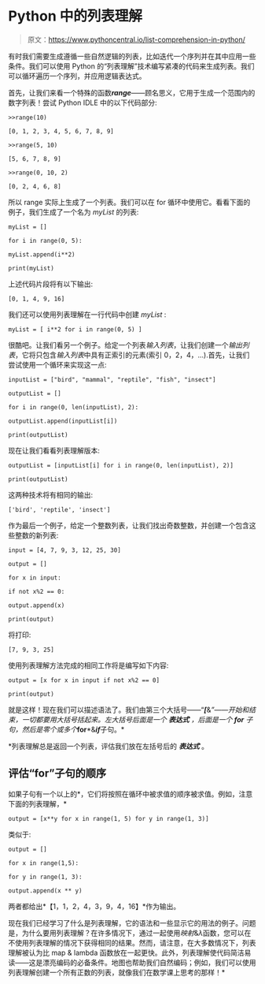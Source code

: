 # Python 中的列表理解

> 原文：<https://www.pythoncentral.io/list-comprehension-in-python/>

有时我们需要生成遵循一些自然逻辑的列表，比如迭代一个序列并在其中应用一些条件。我们可以使用 Python 的“列表理解”技术编写紧凑的代码来生成列表。我们可以循环遍历一个序列，并应用逻辑表达式。

首先，让我们来看一个特殊的函数***range***——顾名思义，它用于生成一个范围内的数字列表！尝试 Python IDLE 中的以下代码部分:

```
>>range(10)

[0, 1, 2, 3, 4, 5, 6, 7, 8, 9]

>>range(5, 10)

[5, 6, 7, 8, 9]

>>range(0, 10, 2)

[0, 2, 4, 6, 8]

```

所以 range 实际上生成了一个列表。我们可以在 for 循环中使用它。看看下面的例子，我们生成了一个名为 *myList* 的列表:

```
myList = []

for i in range(0, 5):

myList.append(i**2)

print(myList)
```

上述代码片段将有以下输出:

```
[0, 1, 4, 9, 16]
```

我们还可以使用列表理解在一行代码中创建 *myList* :

```
myList = [ i**2 for i in range(0, 5) ]
```

很酷吧。让我们看另一个例子。给定一个列表*输入列表*，让我们创建一个*输出列表*，它将只包含*输入列表*中具有正索引的元素(索引 0，2，4，...).首先，让我们尝试使用一个循环来实现这一点:

```
inputList = ["bird", "mammal", "reptile", "fish", "insect"]

outputList = []

for i in range(0, len(inputList), 2):

outputList.append(inputList[i])

print(outputList)
```

现在让我们看看列表理解版本:

```
outputList = [inputList[i] for i in range(0, len(inputList), 2)]

print(outputList)
```

这两种技术将有相同的输出:

```
['bird', 'reptile', 'insect']
```

作为最后一个例子，给定一个整数列表，让我们找出奇数整数，并创建一个包含这些整数的新列表:

```
input = [4, 7, 9, 3, 12, 25, 30]

output = []

for x in input:

if not x%2 == 0:

output.append(x)

print(output)
```

将打印:

```
[7, 9, 3, 25]
```

使用列表理解方法完成的相同工作将是编写如下内容:

```
output = [x for x in input if not x%2 == 0]

print(output)
```

就是这样！现在我们可以描述语法了。我们由第三个大括号——“***[***&*”——开始和结束，一切都要用大括号括起来。左大括号后面是一个 ***表达式*** ，后面是一个 ***for*** 子句，然后是零个或多个***for***&***if***子句。*

 *列表理解总是返回一个列表，评估我们放在左括号后的 ***表达式*** 。

## **评估“for”子句的顺序**

如果子句有一个以上的*，它们将按照在循环中被求值的顺序被求值。例如，注意下面的列表理解，*

```
output = [x**y for x in range(1, 5) for y in range(1, 3)]
```

类似于:

```
output = []

for x in range(1,5):

for y in range(1, 3):

output.append(x ** y)
```

两者都给出*【1，1，2，4，3，9，4，16】*作为输出。

现在我们已经学习了什么是列表理解，它的语法和一些显示它的用法的例子。问题是，为什么要用列表理解？在许多情况下，通过一起使用*映射*&*λ*函数，您可以在不使用列表理解的情况下获得相同的结果。然而，请注意，在大多数情况下，列表理解被认为比 map & lambda 函数放在一起更快。此外，列表理解使代码简洁易读——这是漂亮编码的必备条件。地图也帮助我们自然编码；例如，我们可以使用列表理解创建一个所有正数的列表，就像我们在数学课上思考的那样！*